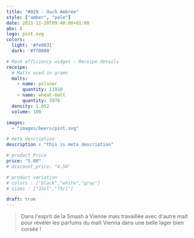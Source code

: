 ```yaml
---
title: "#028 - Ouch Ambrée"
style: ["amber", "pale"]
date: 2021-11-20T09:40:00+01:00
abv: 6
logo: pint.svg
colors:
  light: '#fe9031'
  dark: '#ff8800'

# Mash efficiency widget - Receipe details
receipe:
  # Malts used in grams
  malts:
    - name: pilsner
      quantity: 11910
    - name: wheat-malt
      quantity: 3970
  density: 1.052
  volume: 100

images:
  - "images/beers/pint.svg"

# meta description
description : "this is meta description"

# product Price
price: "5.00"
# discount_price: "4.50"

# product variation
# colors : ["black","white","gray"]
# sizes : ["33cl","75cl"]

draft: true
---
```


> Dans l'esprit de la Smash à Vienne mais travaillée avec d'autre malt pour révéler les parfums du malt Vienna dans une belle lager bien corsée !
